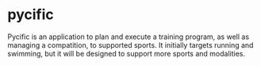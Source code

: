 # pycific

Pycific is an application to plan and execute a training program, as well as managing a compatition, to supported sports. It initially targets running and swimming, but it will be designed to support more sports and modalities.
